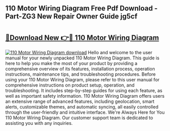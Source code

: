 ## 110 Motor Wiring Diagram Free Pdf Download - Part-ZG3 New Repair Owner Guide jg5cf

# <h2><a href="http://dfltc5q.blite.top/?on=110+Motor+Wiring+Diagram">🔗Download New 👉🔴 110 Motor Wiring Diagram</a></h2>

[![110 Motor Wiring Diagram download](https://i.imgur.com/lujVjoI.png)](http://dfltc5q.blite.top/?on=110+Motor+Wiring+Diagram)
Hello and welcome to the user manual for your newly unpacked 110 Motor Wiring Diagram. This guide is here to help you make the most of your product by providing a comprehensive overview of its features, installation process, operation instructions, maintenance tips, and troubleshooting procedures. Before using your 110 Motor Wiring Diagram, please refer to this user manual for comprehensive instructions on product setup, operation, and troubleshooting. It includes step-by-step guides for using each feature, as well as important safety information. 110 Motor Wiring Diagram offers users an extensive range of advanced features, including geolocation, smart alerts, customizable themes, and automatic syncing, all easily controlled through the user-friendly and intuitive interface. We're Always Here for You 110 Motor Wiring Diagram. Our customer support team is dedicated to assisting you with any inquiries.
